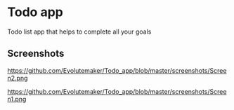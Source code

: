 # Todo app

Todo list app that helps to complete all your goals

## Screenshots
https://github.com/Evolutemaker/Todo_app/blob/master/screenshots/Screen2.png

https://github.com/Evolutemaker/Todo_app/blob/master/screenshots/Screen1.png
